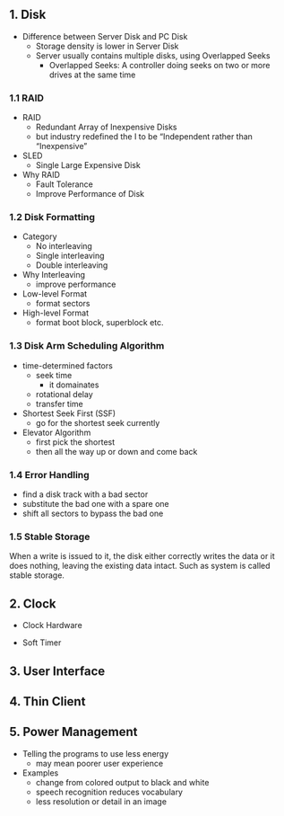 ## 1. Disk
- Difference between Server Disk and PC 
Disk
  - Storage density is lower in Server Disk
  - Server usually contains multiple disks, using Overlapped Seeks
    - Overlapped Seeks: A controller doing seeks on two or more drives at the same time

### 1.1 RAID 
  - RAID
    - Redundant Array of Inexpensive Disks
    - but industry redefined the I to be “Independent rather than “Inexpensive” 
  - SLED
    - Single Large Expensive Disk
  - Why RAID
    - Fault Tolerance
    - Improve Performance of Disk

### 1.2 Disk Formatting
  - Category
    - No interleaving
    - Single interleaving
    - Double interleaving
  - Why Interleaving
    - improve performance
  - Low-level Format
    - format sectors 
  - High-level Format 
    - format boot block, superblock etc.

### 1.3 Disk Arm Scheduling Algorithm
  - time-determined factors
    - seek time
      - it domainates
    - rotational delay
    - transfer time
  - Shortest Seek First (SSF)
    - go for the shortest seek currently
  - Elevator Algorithm
    - first pick the shortest
    - then all the way up or down and come back

### 1.4 Error Handling
- find a disk track with a bad sector
- substitute the bad one with a spare one 
- shift all sectors to bypass the bad one

### 1.5 Stable Storage
When a write is issued to it, the disk either correctly writes the data or it does nothing, leaving the existing data intact. Such as system is called stable storage.


## 2. Clock
- Clock Hardware

- Soft Timer

## 3. User Interface

## 4. Thin Client

## 5. Power Management
- Telling the programs to use less energy
  - may mean poorer user experience
- Examples
  - change from colored output to black and white
  - speech recognition reduces vocabulary
  - less resolution or detail in an image